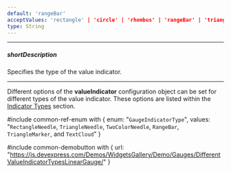 ```yaml
---
default: 'rangeBar'
acceptValues: 'rectangle' | 'circle' | 'rhombus' | 'rangeBar' | 'triangleMarker' | 'textCloud'
type: String
---
```

---
##### shortDescription
Specifies the type of the value indicator.

---
Different options of the **valueIndicator** configuration object can be set for different types of the value indicator. These options are listed within the [Indicator Types](/api-reference/20%20Data%20Visualization%20Widgets/dxLinearGauge/5%20Indicator%20Types '/Documentation/ApiReference/Data_Visualization_Widgets/dxLinearGauge/Indicator_Types/') section.

#include common-ref-enum with {
    enum: "`GaugeIndicatorType`",
    values: "`RectangleNeedle`, `TriangleNeedle`, `TwoColorNeedle`, `RangeBar`, `TriangleMarker`, and `TextCloud`"
}

#include common-demobutton with {
    url: "https://js.devexpress.com/Demos/WidgetsGallery/Demo/Gauges/DifferentValueIndicatorTypesLinearGauge/"
}
